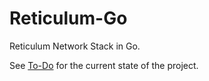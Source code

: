 # Reticulum-Go

Reticulum Network Stack in Go. 

See [To-Do](./To-Do.md) for the current state of the project.